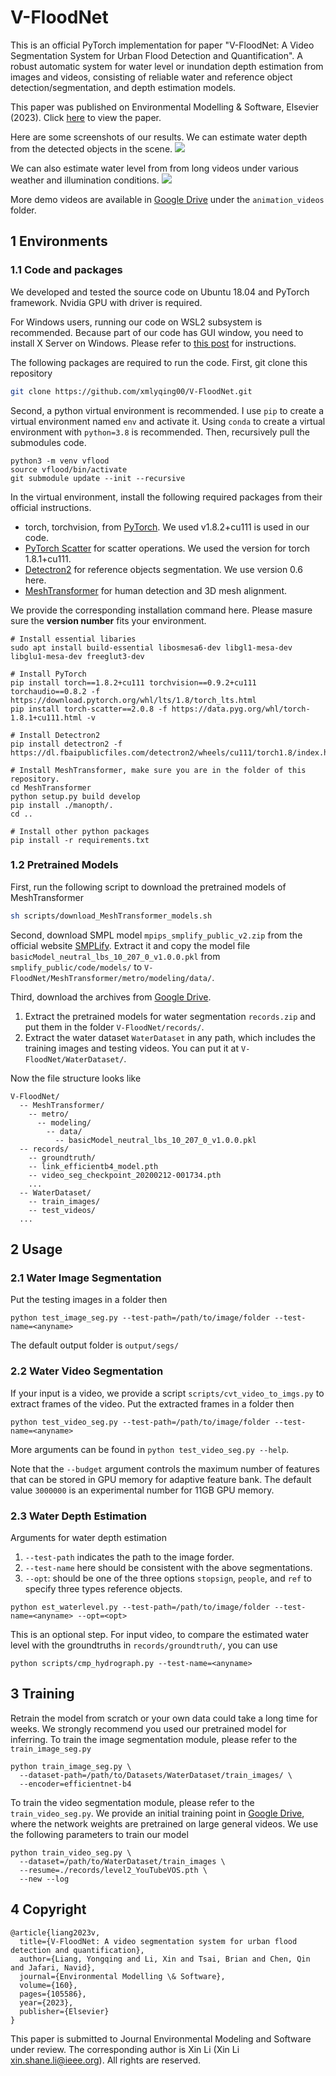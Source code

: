 # V-FloodNet

This is an official PyTorch implementation for paper "V-FloodNet: A Video Segmentation System for Urban Flood Detection and Quantification". A robust automatic system for water level or inundation depth estimation from images and videos, consisting of reliable
water and reference object detection/segmentation, and depth estimation models. 

This paper was published on Environmental Modelling & Software, Elsevier (2023). Click [here](https://www.sciencedirect.com/science/article/pii/S1364815222002869?casa_token=-eyHhrbYSpAAAAAA:jddGSA5W9ME5YMJbMiMoZ5UfBf3qrQbEyhLWTBP7akl9Pq8tnHXxzVJBFb9D0PDlmREeaoWnJAc) to view the paper.

Here are some screenshots of our results. We can estimate water depth from the detected objects in the scene.
![](assets/screenshot_people.png)

We can also estimate water level from from long videos under various weather and illumination conditions.
![](assets/screenshot_video.png)

More demo videos are available in [Google Drive](https://drive.google.com/drive/folders/1DURwcb_qhBeWYznTrpJ-7yGJTHxm7pxC?usp=sharing) under the `animation_videos` folder.

## 1 Environments

### 1.1 Code and packages
We developed and tested the source code on Ubuntu 18.04 and PyTorch framework. Nvidia GPU with driver is required.

For Windows users, running our code on WSL2 subsystem is recommended. Because part of our code has GUI window, you need to install X Server on Windows. Please refer to [this post](https://techcommunity.microsoft.com/t5/windows-dev-appconsult/running-wsl-gui-apps-on-windows-10/ba-p/1493242) for instructions.

The following packages are required to run the code. First, git clone this repository
```bash
git clone https://github.com/xmlyqing00/V-FloodNet.git
```

Second, a python virtual environment is recommended. 
I use `pip` to create a virtual environment named `env` and activate it. Using `conda` to create a virtual environment with `python=3.8` is recommended.
Then, recursively pull the submodules code.

```shell
python3 -m venv vflood
source vflood/bin/activate
git submodule update --init --recursive
```

In the virtual environment, install the following required packages from their official instructions.

- torch, torchvision, from [PyTorch](https://pytorch.org). We used v1.8.2+cu111 is used in our code. 
- [PyTorch Scatter](https://github.com/rusty1s/pytorch_scatter) for scatter operations. We used the version for torch 1.8.1+cu111. 
- [Detectron2](https://github.com/facebookresearch/detectron2) for reference objects segmentation. We use version 0.6 here.
- [MeshTransformer](https://github.com/microsoft/MeshTransformer) for human detection and 3D mesh alignment.

We provide the corresponding installation command here. Please masure sure the **version number** fits your environment. 

```shell
# Install essential libaries
sudo apt install build-essential libosmesa6-dev libgl1-mesa-dev libglu1-mesa-dev freeglut3-dev

# Install PyTorch
pip install torch==1.8.2+cu111 torchvision==0.9.2+cu111 torchaudio==0.8.2 -f https://download.pytorch.org/whl/lts/1.8/torch_lts.html
pip install torch-scatter==2.0.8 -f https://data.pyg.org/whl/torch-1.8.1+cu111.html -v

# Install Detectron2
pip install detectron2 -f https://dl.fbaipublicfiles.com/detectron2/wheels/cu111/torch1.8/index.html

# Install MeshTransformer, make sure you are in the folder of this repository.
cd MeshTransformer
python setup.py build develop
pip install ./manopth/.
cd ..

# Install other python packages
pip install -r requirements.txt
```


### 1.2 Pretrained Models

First, run the following script to download the pretrained models of MeshTransformer
```bash
sh scripts/download_MeshTransformer_models.sh
```

Second, download SMPL model `mpips_smplify_public_v2.zip` from the official website [SMPLify](http://smplify.is.tue.mpg.de/). Extract it and copy the model file `basicModel_neutral_lbs_10_207_0_v1.0.0.pkl` from `smplify_public/code/models/` to `V-FloodNet/MeshTransformer/metro/modeling/data/`.

Third, download the archives from [Google Drive](https://drive.google.com/drive/folders/1DURwcb_qhBeWYznTrpJ-7yGJTHxm7pxC?usp=sharing).
1. Extract the pretrained models for water segmentation `records.zip` and put them in the folder `V-FloodNet/records/`. 
2. Extract the water dataset `WaterDataset` in any path, which includes the training images and testing videos. You can put it at `V-FloodNet/WaterDataset/`.

Now the file structure looks like
```
V-FloodNet/
  -- MeshTransformer/
    -- metro/
      -- modeling/
        -- data/
          -- basicModel_neutral_lbs_10_207_0_v1.0.0.pkl
  -- records/
    -- groundtruth/
    -- link_efficientb4_model.pth
    -- video_seg_checkpoint_20200212-001734.pth
    ...
  -- WaterDataset/
    -- train_images/
    -- test_videos/
  ...
```


## 2 Usage

### 2.1 Water Image Segmentation
Put the testing images in a folder then
```shell
python test_image_seg.py --test-path=/path/to/image/folder --test-name=<anyname>
```
The default output folder is `output/segs/`

### 2.2 Water Video Segmentation
If your input is a video, we provide a script `scripts/cvt_video_to_imgs.py` to extract frames of the video.
Put the extracted frames in a folder then
```shell
python test_video_seg.py --test-path=/path/to/image/folder --test-name=<anyname>
```

More arguments can be found in `python test_video_seg.py --help`.

Note that the `--budget` argument controls the maximum number of features that can be stored in GPU memory for adaptive feature bank. The default value `3000000` is an experimental number for 11GB GPU memory.

### 2.3 Water Depth Estimation

Arguments for water depth estimation

1. `--test-path` indicates the path to the image forder.
2. `--test-name` here should be consistent with the above segmentations.
3. `--opt`: should be one of the three options `stopsign`, `people`, and `ref` to specify three types reference objects. 
```shell
python est_waterlevel.py --test-path=/path/to/image/folder --test-name=<anyname> --opt=<opt>
```

This is an optional step. For input video, to compare the estimated water level with the groundtruths in `records/groundtruth/`, you can use 
```shell
python scripts/cmp_hydrograph.py --test-name=<anyname>
```

## 3 Training

Retrain the model from scratch or your own data could take a long time for weeks. We strongly recommend you used our pretrained model for inferring.
To train the image segmentation module, please refer to the `train_image_seg.py`
```
python train_image_seg.py \
  --dataset-path=/path/to/Datasets/WaterDataset/train_images/ \
  --encoder=efficientnet-b4
```

To train the video segmentation module, please refer to the `train_video_seg.py`. We provide an initial training point in [Google Drive](https://drive.google.com/file/d/1l9TXNV4YQMAxL8RqfL14-qofn_s641Dx/view?usp=sharing), where the network weights are pretrained on large general videos.
We use the following parameters to train our model
```
python train_video_seg.py \
  --dataset=/path/to/WaterDataset/train_images \
  --resume=./records/level2_YouTubeVOS.pth \
  --new --log
```

## 4 Copyright
```
@article{liang2023v,
  title={V-FloodNet: A video segmentation system for urban flood detection and quantification},
  author={Liang, Yongqing and Li, Xin and Tsai, Brian and Chen, Qin and Jafari, Navid},
  journal={Environmental Modelling \& Software},
  volume={160},
  pages={105586},
  year={2023},
  publisher={Elsevier}
}
```
This paper is submitted to Journal Environmental Modeling and Software under review. The corresponding author is Xin Li (Xin Li <xin.shane.li@ieee.org>).  All rights are reserved.
